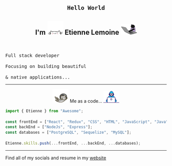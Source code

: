 <h2 align="center">
  
    Hello World
  
</h2>
<h2 align="center">
    I'm
    <img alt="popup_cat" src="https://raw.githubusercontent.com/dev-akshat/archive/main/images/gifs/others/giphy.webp" width="50">
    Etienne Lemoine
    <img alt="dev_cat" src="https://raw.githubusercontent.com/dev-akshat/archive/main/images/gifs/others/dev_cat.gif" width="50"> 
</h2>

<p align="left">
  <samp>
    <br><br>
    Full stack developer
    <br><br>
    Focusing on building beautiful
    <br><br> 
    & native applications...
  </samp>
</p>

<hr/>

<p align="center">
  <img src="https://raw.githubusercontent.com/dev-akshat/archive/main/images/gifs/others/astro_cat.webp" width="50">
  Me as a code... 
  <img src="https://raw.githubusercontent.com/dev-akshat/archive/main/images/gifs/others/dev_boy.gif" width="50">
</p>

```javascript
import { Etienne } from "Awesome";

const frontEnd = ["React", "Redux", "CSS", "HTML", "JavaScript", "Java"];
const backEnd = ["NodeJs", "Express"];
const databases = ["PostgreSQL", "Sequelize", "MySQL"];

Etienne.skills.push(...frontEnd, ...backEnd, ...databases);
```

<hr/>

Find all of my socials and resume in my [website](https://web-ten-iota.vercel.app)